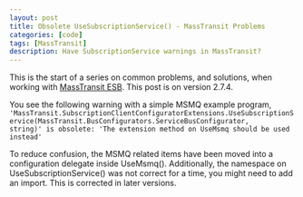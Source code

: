 ```yaml
---
layout: post
title: Obsolete UseSubscriptionService() - MassTransit Problems
categories: [code]
tags: [MassTransit]
description: Have SubscriptionService warnings in MassTransit?
---
```


This is the start of a series on common problems, and solutions, when working with
<a href="http://masstransit-project.com/">MassTransit ESB</a>. This post is on version 2.7.4.

You see the following warning with a simple MSMQ example program, 
<code>'MassTransit.SubscriptionClientConfiguratorExtensions.UseSubscriptionService(MassTransit.BusConfigurators.ServiceBusConfigurator, string)' is obsolete: 'The extension method on UseMsmq should be used instead'</code>

<script src="https://gist.github.com/TravisTheTechie/6045068.js?file=Program.cs"></script>

To reduce confusion, the MSMQ related items have been moved into a configuration delegate inside 
UseMsmq(). Additionally, the namespace on UseSubscriptionService() was not correct for a time, you might 
need to add an import. This is corrected in later versions.

<script src="https://gist.github.com/TravisTheTechie/6045068.js?file=Program.v2.cs"></script>